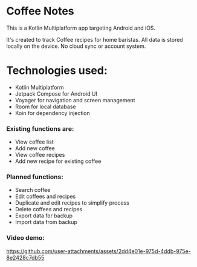 # Coffee Notes

This is a Kotlin Multiplatform app targeting Android and iOS.

It's created to track Coffee recipes for home baristas.
All data is stored locally on the device. No cloud sync or account system.

# Technologies used:
- Kotlin Multiplatform
- Jetpack Compose for Android UI
- Voyager for navigation and screen management
- Room for local database
- Koin for dependency injection

### Existing functions are:
- View coffee list
- Add new coffee
- View coffee recipes
- Add new recipe for existing coffee

### Planned functions:
- Search coffee
- Edit coffees and recipes
- Duplicate and edit recipes to simplify process
- Delete coffees and recipes
- Export data for backup
- Import data from backup

### Video demo:
https://github.com/user-attachments/assets/2dd4e01e-975d-4ddb-975e-8e2428c7db55
